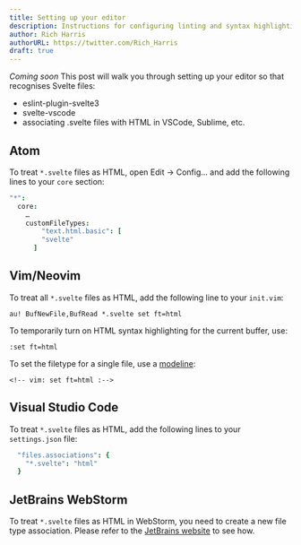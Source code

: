 ```yaml
---
title: Setting up your editor
description: Instructions for configuring linting and syntax highlighting
author: Rich Harris
authorURL: https://twitter.com/Rich_Harris
draft: true
---
```


*Coming soon* This post will walk you through setting up your editor so that recognises Svelte files:

* eslint-plugin-svelte3
* svelte-vscode
* associating .svelte files with HTML in VSCode, Sublime, etc.

## Atom

To treat `*.svelte` files as HTML, open Edit → Config... and add the following lines to your `core` section:

```cson
"*":
  core:
    …
    customFileTypes:
	    "text.html.basic": [
        "svelte"
      ]
```

## Vim/Neovim

To treat all `*.svelte` files as HTML, add the following line to your `init.vim`:

```
au! BufNewFile,BufRead *.svelte set ft=html
```

To temporarily turn on HTML syntax highlighting for the current buffer, use:

```
:set ft=html
```

To set the filetype for a single file, use a [modeline](https://vim.fandom.com/wiki/Modeline_magic):

```
<!-- vim: set ft=html :-->
```

## Visual Studio Code

To treat `*.svelte` files as HTML, add the following lines to your `settings.json` file:

```cson
  "files.associations": {
    "*.svelte": "html"
  }
```

## JetBrains WebStorm

To treat `*.svelte` files as HTML in WebStorm, you need to create a new file type association. 
Please refer to the [JetBrains website](https://www.jetbrains.com/help/webstorm/creating-and-registering-file-types.html) to see how.



